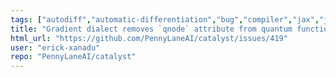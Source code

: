 ```yaml
---
tags: ["autodiff","automatic-differentiation","bug","compiler","jax","jit","llvm","mlir","pennylane","python","qir","quantum","quantum-compiler","quantum-computing"]
title: "Gradient dialect removes `qnode` attribute from quantum functions when creating helper functions."
html_url: "https://github.com/PennyLaneAI/catalyst/issues/419"
user: "erick-xanadu"
repo: "PennyLaneAI/catalyst"
---
```


